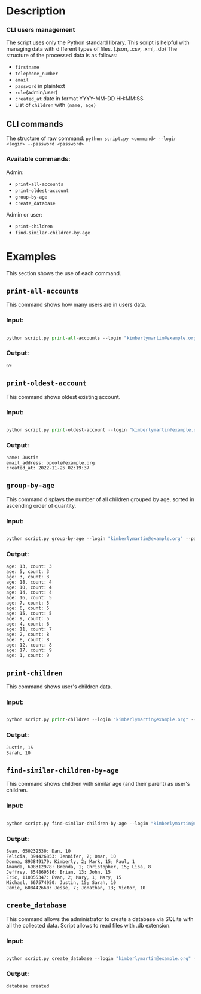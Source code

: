 # Description
### CLI users management
The script uses only the Python standard library.
This script is helpful with managing data with different types of files. (.json, .csv, .xml, .db)
The structure of the processed data is as follows:
- `firstname`
- `telephone_number`
- `email`
- `password` in plaintext
- `role`(admin/user)
- `created_at` date in format YYYY-MM-DD HH:MM:SS
- List of `children` with `(name, age)`

## CLI commands
The structure of raw command: `python script.py <command> --login <login> --password <password>`

### Available commands:
Admin:
- `print-all-accounts`
- `print-oldest-account`
- `group-by-age`
- `create_database`
  
Admin or user:
- `print-children`
- `find-similar-children-by-age`

# Examples
This section shows the use of each command.

## `print-all-accounts`
This command shows how many users are in users data.

### Input:

```python

python script.py print-all-accounts --login "kimberlymartin@example.org" --password "ns6REVen+g"

```

### Output:

```
69
```

## `print-oldest-account`
This command shows oldest existing account.

### Input:

```python

python script.py print-oldest-account --login "kimberlymartin@example.org" --password "ns6REVen+g"

```

### Output:

```
name: Justin
email_address: opoole@example.org
created_at: 2022-11-25 02:19:37
```

## `group-by-age`
This command displays the number of all children grouped by age, sorted in ascending order of quantity.

### Input:

```python

python script.py group-by-age --login "kimberlymartin@example.org" --password "ns6REVen+g"

```

### Output:

```
age: 13, count: 3
age: 5, count: 3
age: 3, count: 3
age: 18, count: 4
age: 10, count: 4
age: 14, count: 4
age: 16, count: 5
age: 7, count: 5
age: 6, count: 5
age: 15, count: 5
age: 9, count: 5
age: 4, count: 6
age: 11, count: 7
age: 2, count: 8
age: 8, count: 8
age: 12, count: 8
age: 17, count: 9
age: 1, count: 9
```

## `print-children`
This command shows user's children data.

### Input:

```python

python script.py print-children --login "kimberlymartin@example.org" --password "ns6REVen+g"

```

### Output:

```
Justin, 15
Sarah, 10
```

## `find-similar-children-by-age`
This command shows children with similar age (and their parent) as user's children.

### Input:

```python

python script.py find-similar-children-by-age --login "kimberlymartin@example.org" --password "ns6REVen+g"

```

### Output:

```
Sean, 650232530: Dan, 10
Felicia, 394426853: Jennifer, 2; Omar, 10
Donna, 893849179: Kimberly, 2; Mark, 15; Paul, 1
Amanda, 698312978: Brenda, 1; Christopher, 15; Lisa, 8
Jeffrey, 854869516: Brian, 13; John, 15
Eric, 110355347: Evan, 2; Mary, 1; Mary, 15
Michael, 667574950: Justin, 15; Sarah, 10
Jamie, 608442660: Jesse, 7; Jonathan, 13; Victor, 10
```

## `create_database`
This command allows the administrator to create a database via SQLite with all the collected data. Script allows to read files with .db extension.

### Input:

```python

python script.py create_database --login "kimberlymartin@example.org" --password "ns6REVen+g"

```

### Output:

```
database created
```
